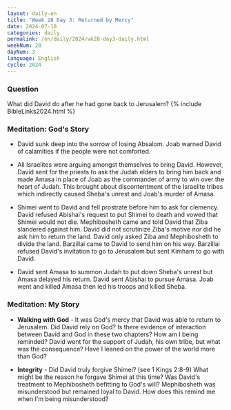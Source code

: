 ```yaml
---
layout: daily-en
title: "Week 28 Day 3: Returned by Mercy"
date: 2024-07-10
categories: daily
permalink: /en/daily/2024/wk28-day3-daily.html
weekNum: 28
dayNum: 3
language: English
cycle: 2024
---
```

### Question     
What did David do after he had gone back to Jerusalem?
{% include BibleLinks2024.html %} 

### Meditation: God's Story   
+ David sunk deep into the sorrow of losing Absalom. Joab warned David of calamities if the people were not comforted.  

+ All Israelites were arguing amongst themselves to bring David. However, David sent for the priests to ask the Judah elders to bring him back and made Amasa in place of Joab as the commander of army to win over the heart of Judah. This brought about discontentment of the Israelite tribes which indirectly caused Sheba's unrest and Joab's murder of Amasa. 

+ Shimei went to David and fell prostrate before him to ask for clemency. David refused Abishai's request to put Shimei to death and vowed that Shimei would not die. Mephibosheth came and told David that Ziba slandered against him. David did not scrutinize Ziba's motive nor did he ask him to return the land. David only asked Ziba and Mephibosheth to divide the land. Barzillai came to David to send him on his way. Barzillai refused David's invitation to go to Jerusalem but sent Kimham to go with David. 

+ David sent Amasa to summon Judah to put down Sheba's unrest but Amasa delayed his return. David sent Abishai to pursue Amasa. Joab went and killed Amasa then led his troops and killed Sheba. 

### Meditation: My Story   
+ **Walking with God** - It was God's mercy that David was able to return to Jerusalem. Did David rely on God? Is there evidence of interaction between David and God in these two chapters? How am I being reminded? David went for the support of Judah, his own tribe, but what was the consequence? Have I leaned on the power of the world more than God? 

+ **Integrity** - Did David truly forgive Shimei? (see 1 Kings 2:8-9) What might be the reason he forgave Shimei at this time? Was David's treatment to Mephibosheth befitting to God's will? Mephibosheth was misunderstood but remained loyal to David. How does this remind me when I'm being misunderstood? 
